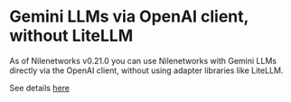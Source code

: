 # Gemini LLMs via OpenAI client, without LiteLLM

As of Nilenetworks v0.21.0 you can use Nilenetworks with Gemini LLMs directly 
via the OpenAI client, without using adapter libraries like LiteLLM.

See details [here](https://Nilenetworks.github.io/Nilenetworks/tutorials/non-openai-llms/)


